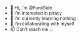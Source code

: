- 👋 Hi, I’m @FunjiSide
- 👀 I’m interested in piracy
- 🌱 I’m currently learning nothing
- 💞️ I'm collaborating with myself
- 📫 Don't reach me ...

<!---
FunjiSide/FunjiSide is a ✨ special ✨ repository because its `README.md` (this file) appears on your GitHub profile.
You can click the Preview link to take a look at your changes.
--->
